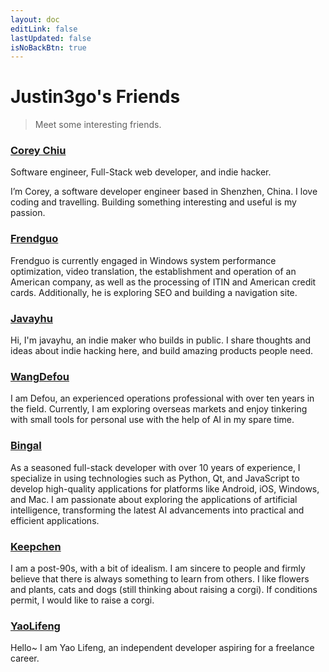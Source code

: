 ```yaml
---
layout: doc
editLink: false
lastUpdated: false
isNoBackBtn: true
---
```

# Justin3go's Friends

> Meet some interesting friends.

### [Corey Chiu](https://coreychiu.com/)

Software engineer, Full-Stack web developer, and indie hacker.

I’m Corey, a software developer engineer based in Shenzhen, China. I love coding and travelling. Building something interesting and useful is my passion.

### [Frendguo](https://frendguo.com/)

Frendguo is currently engaged in Windows system performance optimization, video translation, the establishment and operation of an American company, as well as the processing of ITIN and American credit cards. Additionally, he is exploring SEO and building a navigation site.

### [Javayhu](https://javayhu.com/)

Hi, I'm javayhu, an indie maker who builds in public. I share thoughts and ideas about indie hacking here, and build amazing products people need.

### [WangDefou](https://wangdefou.com/)

I am Defou, an experienced operations professional with over ten years in the field. Currently, I am exploring overseas markets and enjoy tinkering with small tools for personal use with the help of AI in my spare time.

### [Bingal](https://www.bingal.com/)

As a seasoned full-stack developer with over 10 years of experience, I specialize in using technologies such as Python, Qt, and JavaScript to develop high-quality applications for platforms like Android, iOS, Windows, and Mac. I am passionate about exploring the applications of artificial intelligence, transforming the latest AI advancements into practical and efficient applications.

### [Keepchen](https://blog.keepchen.com/)

I am a post-90s, with a bit of idealism. I am sincere to people and firmly believe that there is always something to learn from others. I like flowers and plants, cats and dogs (still thinking about raising a corgi). If conditions permit, I would like to raise a corgi.

### [YaoLifeng](https://yaolifeng.com/)

Hello~ I am Yao Lifeng, an independent developer aspiring for a freelance career.